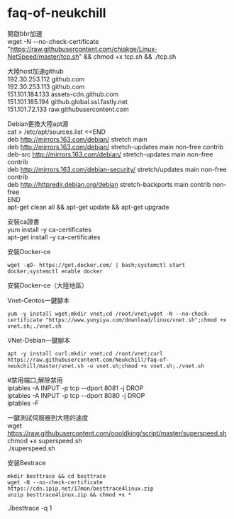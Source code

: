 # faq-of-neukchill
開啟bbr加速<br>
wget -N --no-check-certificate "https://raw.githubusercontent.com/chiakge/Linux-NetSpeed/master/tcp.sh" && chmod +x tcp.sh && ./tcp.sh<br>

大陸host加速github<br>
192.30.253.112 github.com<br>
192.30.253.113 github.com<br>
151.101.184.133 assets-cdn.github.com<br>
151.101.185.194 github.global.ssl.fastly.net<br>
151.101.72.133 raw.githubusercontent.com<br>

Debian更換大陸apt源<br>
cat  > /etc/apt/sources.list <<END<br>
deb http://mirrors.163.com/debian/ stretch main<br>
deb http://mirrors.163.com/debian/ stretch-updates main non-free contrib<br>
deb-src http://mirrors.163.com/debian/ stretch-updates main non-free contrib<br>
deb http://mirrors.163.com/debian-security/ stretch/updates main non-free contrib<br>
deb http://httpredir.debian.org/debian stretch-backports main contrib non-free<br>
END<br>
apt-get clean all && apt-get update && apt-get upgrade<br>

安裝ca證書<br>
yum install -y ca-certificates<br>
apt-get install -y ca-certificates<br>


安裝Docker-ce
```
wget -qO- https://get.docker.com/ | bash;systemctl start docker;systemctl enable docker
```
安裝Docker-ce（大陸地區）


Vnet-Centos一鍵腳本<br>
```
yum -y install wget;mkdir vnet;cd /root/vnet;wget -N --no-check-certificate "https://www.yunyiya.com/download/linux/vnet.sh";chmod +x vnet.sh;./vnet.sh
```
VNet-Debian一鍵腳本
```
apt -y install curl;mkdir vnet;cd /root/vnet;curl https://raw.githubusercontent.com/Neukchill/faq-of-neukchill/master/vnet.sh -o vnet.sh;chmod +x vnet.sh;./vnet.sh
```
#禁用端口;解除禁用<br>
iptables -A INPUT -p tcp --dport 8081 -j DROP<br>
iptables -A INPUT -p tcp --dport 8080 -j DROP<br>
iptables -F<br>

一鍵測試伺服器到大陸的速度<br>
wget https://raw.githubusercontent.com/oooldking/script/master/superspeed.sh<br>
chmod +x superspeed.sh<br>
./superspeed.sh<br>

安装Bestrace
```
mkdir besttrace && cd besttrace
wget -N --no-check-certificate https://cdn.ipip.net/17mon/besttrace4linux.zip
unzip besttrace4linux.zip && chmod +x *
```
./besttrace -q 1 
